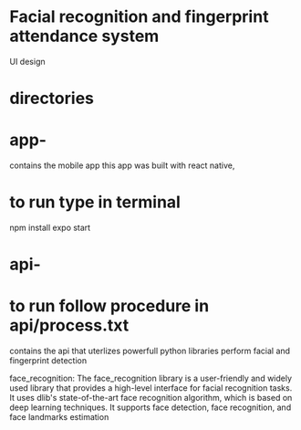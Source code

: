 # Facial recognition and fingerprint attendance system
UI design

# directories
# app-
contains the mobile app
this app was built with react native,

# to run type in terminal
npm install
expo start

# api-
# to run  follow procedure in api/process.txt

contains the api that uterlizes powerfull python libraries  perform facial and fingerprint detection 

face_recognition: The face_recognition library is a user-friendly and widely used library that provides a high-level interface for facial recognition tasks. It uses dlib's state-of-the-art face recognition algorithm, which is based on deep learning techniques. It supports face detection, face recognition, and face landmarks estimation